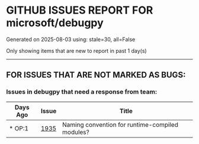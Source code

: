 
# GITHUB ISSUES REPORT FOR microsoft/debugpy


Generated on 2025-08-03 using: stale=30, all=False


Only showing items that are new to report in past 1 day(s)


---

## FOR ISSUES THAT ARE NOT MARKED AS BUGS:


### Issues in debugpy that need a response from team:

| Days Ago | Issue | Title |
| --- | --- | --- |
 | \* OP:1  |[1935](https://github.com/microsoft/debugpy/issues/1935 "Naming convention for runtime-compiled modules?")  |Naming convention for runtime-compiled modules? |




















